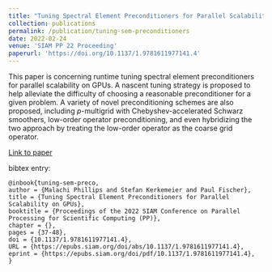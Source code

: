 ```yaml
---
title: "Tuning Spectral Element Preconditioners for Parallel Scalability on GPUs"
collection: publications
permalink: /publication/tuning-sem-preconditioners
date: 2022-02-24
venue: 'SIAM PP 22 Proceeding'
paperurl: 'https://doi.org/10.1137/1.9781611977141.4'
---
```


This paper is concerning runtime tuning spectral element preconditioners for parallel scalability on GPUs.
A nascent tuning strategy is proposed to help alleviate the difficulty of choosing a reasonable preconditioner for a given problem.
A variety of novel preconditioning schemes are also proposed, including $p$-multigrid with Chebyshev-accelerated Schwarz smoothers, low-order operator preconditioning, and even hybridizing the two approach by treating the low-order operator as the coarse grid operator.

[Link to paper](https://doi.org/10.1137/1.9781611977141.4)

bibtex entry:
```
@inbook{tuning-sem-preco,
author = {Malachi Phillips and Stefan Kerkemeier and Paul Fischer},
title = {Tuning Spectral Element Preconditioners for Parallel Scalability on GPUs},
booktitle = {Proceedings of the 2022 SIAM Conference on Parallel Processing for Scientific Computing (PP)},
chapter = {},
pages = {37-48},
doi = {10.1137/1.9781611977141.4},
URL = {https://epubs.siam.org/doi/abs/10.1137/1.9781611977141.4},
eprint = {https://epubs.siam.org/doi/pdf/10.1137/1.9781611977141.4},
}
```